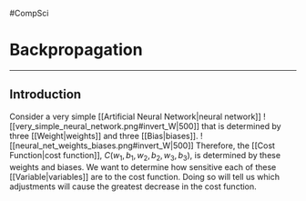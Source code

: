 #CompSci

# Backpropagation
---
## Introduction
Consider a very simple [[Artificial Neural Network|neural network]]
![[very_simple_neural_network.png#invert_W|500]]
that is determined by three [[Weight|weights]] and three [[Bias|biases]].
![[neural_net_weights_biases.png#invert_W|500]]
Therefore, the [[Cost Function|cost function]], $C(w_1, b_1, w_2, b_2, w_3, b_3)$, is determined by these weights and biases. We want to determine how sensitive each of these [[Variable|variables]] are to the cost function. Doing so will tell us which adjustments will cause the greatest decrease in the cost function.